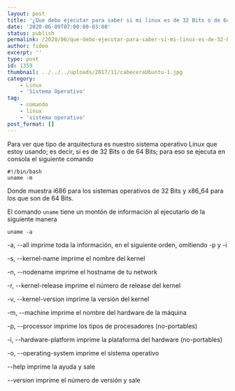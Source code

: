 ```yaml
---
layout: post
title: '¿Que debo ejecutar para saber si mi linux es de 32 Bits o de 64 Bits?'
date: '2020-06-09T07:00:00-03:00'
status: publish
permalink: /2020/06/que-debo-ejecutar-para-saber-si-mi-linux-es-de-32-bits-o-de-64-bits.html
author: fideo
excerpt: ''
type: post
id: 1359
thumbnail: ../../../uploads/2017/11/cabeceraUbuntu-1.jpg
category:
    - Linux
    - 'Sistema Operativo'
tag:
    - comando
    - linux
    - 'sistema operativo'
post_format: []
---
```


Para ver que tipo de arquitectura es nuestro sistema operativo Linux que estoy usando; es decir, si es de 32 Bits o de 64 Bits; para eso se ejecuta en consola el siguiente comando

```
#!/bin/bash
uname -m
```

Donde muestra i686 para los sistemas operativos de 32 Bits y x86\_64 para los que son de 64 Bits.

El comando `uname` tiene un montón de información al ejecutarlo de la siguiente manera 

```
uname -a
```

-a, --all                imprime toda la información, en el siguiente orden, omitiendo -p y -i

-s, --kernel-name        imprime el nombre del kernel

-n, --nodename           imprime el hostname de tu network

-r, --kernel-release     imprime el número de release del kernel

-v, --kernel-version     imprime la versión del kernel

-m, --machine            imprime el nombre del hardware de la máquina

-p, --processor          imprime los tipos de procesadores (no-portables)

-i, --hardware-platform  imprime la plataforma del hardware (no-portables)

-o, --operating-system   imprime el sistema operativo

--help                   imprime la ayuda y sale

--version                imprime el número de versión y sale

